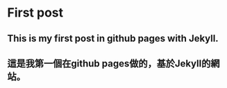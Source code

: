 # First post

## This is my first post in github pages with Jekyll.

## 這是我第一個在github pages做的，基於Jekyll的網站。
